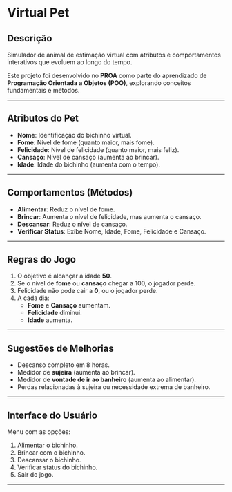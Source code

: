 # Virtual Pet

## Descrição
Simulador de animal de estimação virtual com atributos e comportamentos interativos que evoluem ao longo do tempo.

Este projeto foi desenvolvido no **PROA** como parte do aprendizado de **Programação Orientada a Objetos (POO)**, explorando conceitos fundamentais e métodos.

---

## Atributos do Pet
- **Nome**: Identificação do bichinho virtual.
- **Fome**: Nível de fome (quanto maior, mais fome).
- **Felicidade**: Nível de felicidade (quanto maior, mais feliz).
- **Cansaço**: Nível de cansaço (aumenta ao brincar).
- **Idade**: Idade do bichinho (aumenta com o tempo).

---

## Comportamentos (Métodos)
- **Alimentar**: Reduz o nível de fome.
- **Brincar**: Aumenta o nível de felicidade, mas aumenta o cansaço.
- **Descansar**: Reduz o nível de cansaço.
- **Verificar Status**: Exibe Nome, Idade, Fome, Felicidade e Cansaço.

---

## Regras do Jogo
1. O objetivo é alcançar a idade **50**.
2. Se o nível de **fome** ou **cansaço** chegar a 100, o jogador perde.
3. Felicidade não pode cair a **0**, ou o jogador perde.
4. A cada dia:
   - **Fome** e **Cansaço** aumentam.
   - **Felicidade** diminui.
   - **Idade** aumenta.

---

## Sugestões de Melhorias
- Descanso completo em 8 horas.
- Medidor de **sujeira** (aumenta ao brincar).
- Medidor de **vontade de ir ao banheiro** (aumenta ao alimentar).
- Perdas relacionadas à sujeira ou necessidade extrema de banheiro.

---

## Interface do Usuário
Menu com as opções:
1. Alimentar o bichinho.
2. Brincar com o bichinho.
3. Descansar o bichinho.
4. Verificar status do bichinho.
5. Sair do jogo.

---
